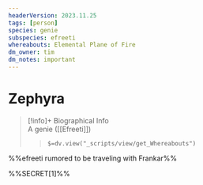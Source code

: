 ```yaml
---
headerVersion: 2023.11.25
tags: [person]
species: genie
subspecies: efreeti
whereabouts: Elemental Plane of Fire
dm_owner: tim
dm_notes: important
---
```

# Zephyra
>[!info]+ Biographical Info  
> A genie ([[Efreeti]])  
>> `$=dv.view("_scripts/view/get_Whereabouts")`

%%efreeti rumored to be traveling with Frankar%%

%%SECRET[1]%%